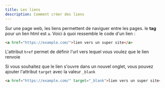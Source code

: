 ```yaml
---
title: Les liens
description: Comment créer des liens
---
```


Sur une page web, les liens permettent de naviguer entre les pages. le **tag** pour un lien html est `a`. Voici à quoi ressemble le code d'un lien :

```html
<a href="https://example.com/">lien vers un super site</a>
```

L'attribut `href` permet de définir l'url vers lequel vous voulez que le lien renvoie

Si vous souhaitez que le lien s'ouvre dans un nouvel onglet, vous pouvez ajouter l'attribut `target` avec la valeur `_blank`

```html
<a href="https://example.com/" target="_blank">lien vers un super site</a>
```

